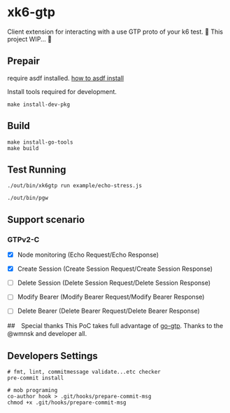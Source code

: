 # xk6-gtp
Client extension for interacting with a use GTP proto of your k6 test.
🚧 This project WIP... 🚧

## Prepair
require asdf installed.
[how to asdf install](https://asdf-vm.com/guide/getting-started.html#_2-download-asdf)

Install tools required for development.
```shell=
make install-dev-pkg
```

## Build
```shell=
make install-go-tools
make build
```

## Test Running
```shell
./out/bin/xk6gtp run example/echo-stress.js

./out/bin/pgw
```

## Support scenario
### GTPv2-C
- [x] Node monitoring (Echo Request/Echo Response)
- [x] Create Session  (Create Session Request/Create Session Response)
- [ ] Delete Session (Delete Session Request/Delete Session Response)
- [ ] Modify Bearer (Modify Bearer Request/Modify Bearer Response)
- [ ] Delete Bearer (Delete Bearer Request/Delete Bearer Response)


##　Special thanks
This PoC takes full advantage of [go-gtp](https://github.com/wmnsk/go-gtp). Thanks to the @wmnsk and developer all.

## Developers Settings

```shell
# fmt, lint, commitmessage validate...etc checker
pre-commit install

# mob programing
co-author hook > .git/hooks/prepare-commit-msg
chmod +x .git/hooks/prepare-commit-msg
```
